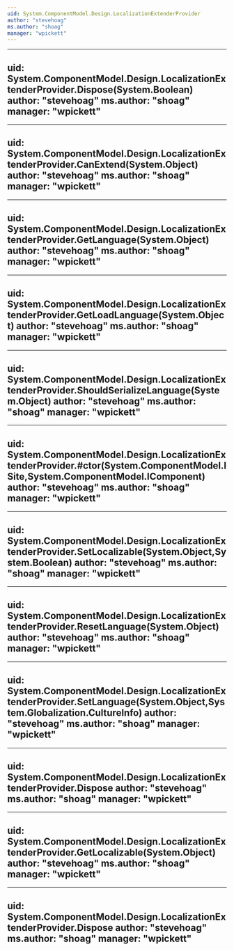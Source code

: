 ```yaml
---
uid: System.ComponentModel.Design.LocalizationExtenderProvider
author: "stevehoag"
ms.author: "shoag"
manager: "wpickett"
---
```


---
uid: System.ComponentModel.Design.LocalizationExtenderProvider.Dispose(System.Boolean)
author: "stevehoag"
ms.author: "shoag"
manager: "wpickett"
---

---
uid: System.ComponentModel.Design.LocalizationExtenderProvider.CanExtend(System.Object)
author: "stevehoag"
ms.author: "shoag"
manager: "wpickett"
---

---
uid: System.ComponentModel.Design.LocalizationExtenderProvider.GetLanguage(System.Object)
author: "stevehoag"
ms.author: "shoag"
manager: "wpickett"
---

---
uid: System.ComponentModel.Design.LocalizationExtenderProvider.GetLoadLanguage(System.Object)
author: "stevehoag"
ms.author: "shoag"
manager: "wpickett"
---

---
uid: System.ComponentModel.Design.LocalizationExtenderProvider.ShouldSerializeLanguage(System.Object)
author: "stevehoag"
ms.author: "shoag"
manager: "wpickett"
---

---
uid: System.ComponentModel.Design.LocalizationExtenderProvider.#ctor(System.ComponentModel.ISite,System.ComponentModel.IComponent)
author: "stevehoag"
ms.author: "shoag"
manager: "wpickett"
---

---
uid: System.ComponentModel.Design.LocalizationExtenderProvider.SetLocalizable(System.Object,System.Boolean)
author: "stevehoag"
ms.author: "shoag"
manager: "wpickett"
---

---
uid: System.ComponentModel.Design.LocalizationExtenderProvider.ResetLanguage(System.Object)
author: "stevehoag"
ms.author: "shoag"
manager: "wpickett"
---

---
uid: System.ComponentModel.Design.LocalizationExtenderProvider.SetLanguage(System.Object,System.Globalization.CultureInfo)
author: "stevehoag"
ms.author: "shoag"
manager: "wpickett"
---

---
uid: System.ComponentModel.Design.LocalizationExtenderProvider.Dispose
author: "stevehoag"
ms.author: "shoag"
manager: "wpickett"
---

---
uid: System.ComponentModel.Design.LocalizationExtenderProvider.GetLocalizable(System.Object)
author: "stevehoag"
ms.author: "shoag"
manager: "wpickett"
---

---
uid: System.ComponentModel.Design.LocalizationExtenderProvider.Dispose
author: "stevehoag"
ms.author: "shoag"
manager: "wpickett"
---
